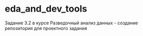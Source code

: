 # eda_and_dev_tools
Задание 3.2 в курсе Разведочный анализ данных - создание репозитория для проектного задания
